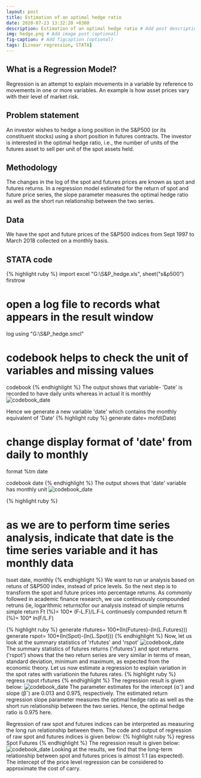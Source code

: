 ```yaml
---
layout: post
title: Estimation of an optimal hedge ratio
date: 2020-07-23 13:32:20 +0300
description: Estimation of an optimal hedge ratio # Add post description (optional)
img: hedge.png # Add image post (optional)
fig-caption: # Add figcaption (optional)
tags: [Linear regression, STATA]
---
```

## What is a Regression Model?
Regression is an attempt to explain movements in a variable by reference to movements in one or more variables. An example is how asset prices vary with their level of market risk. 

## Problem statement
An investor wishes to hedge a long position in the S&P500 (or its constituent stocks) using a short position in futures contracts. The investor is interested in the optimal hedge ratio, i.e., the number of units of the futures asset to sell per unit of the spot assets held.

## Methodology
The changes in the log of the spot and futures prices are known as spot and futures returns. In a regression model estimated for the return of spot and future price series, the slope parameter measures the optimal hedge ratio as well as the short run relationship between the two series. 

## Data
We have the spot and future prices of the S&P500 indices from Sept 1997 to March 2018 collected on a monthly basis.  

## STATA code
{% highlight ruby %}
import excel "G:\S&P_hedge.xls", sheet("s&p500") firstrow

# open a log file to records what appears in the result window
log using "G:\S&P_hedge.smcl"

# codebook helps to check the unit of variables and missing values
codebook 
{% endhighlight %}
The output shows that variable- 'Date' is recorded to have daily units whereas in actual it is monthly
![codebook_date]({{site.baseurl}}/assets/img/hedge/img1Date.png)

Hence we generate a new variable 'date' which contains the monthly equivalent of 'Date'
{% highlight ruby %}
generate date= mofd(Date)

# change display format of 'date' from daily to monthly
format %tm date

codebook date
{% endhighlight %}
The output shows that 'date' variable has monthly unit
![codebook_date]({{site.baseurl}}/assets/img/hedge/img2Daterevised.png)

{% highlight ruby %}
# as we are to perform time series analysis, indicate that date is the time series variable and it has monthly data
tsset date, monthly
{% endhighlight %}
We want to run ur analysis based on retuns of S&P500 index, instead of price levels. So the next step is to transform the spot and future prices into percentage returns. As commonly followed in academic finance research, we use continuously compounded retruns (ie, logarithmic returns)for our analysis instead of simple returns
simple return Ft (%)= 100* (F‐L.F)/L.F‐L
continuesly compunded return ft (%)= 100* ln(F/L.F)

{% highlight ruby %}
generate rfutures= 100*(ln(Futures)-(ln(L.Futures)))
generate rspot= 100*(ln(Spot)-(ln(L.Spot)))
{% endhighlight %}
Now, let us look at the summary statistics of 'rfututes' and 'rspot'
![codebook_date]({{site.baseurl}}/assets/img/hedge/img3_summarise.png)
The summary statistics of futures returns ('rfutures') and spot returns ('rspot') shows that the two return series are very similar in terms of mean, standard deviation, minimum and maximum, as expected from the economic theory.
Let us now estimate a regression to explain variation in the spot rates with variationin the futures rates.
{% highlight ruby %}
regress rspot rfutures
{% endhighlight %}
The regression result is given below:
![codebook_date]({{site.baseurl}}/assets/img/hedge/img4RegressRspotRfutures.png)
The parameter estimates for the intercept (αˆ) and slope (βˆ) are 0.013 and 0.975, respectively. The estimated return regression slope parameter measures the optimal hedge ratio as well as the short run relationship between the two series. Hence, the optimal hedge ratio is 0.975 here.

Regression of raw spot and futures indices can be interpreted as measuring the long run relationship between them. The code and output of regression of raw spot and futures indices is given below:
{% highlight ruby %}
regress Spot Futures
{% endhighlight %}
The regression result is given below:
![codebook_date]({{site.baseurl}}/assets/img/hedge/img5RegressSpotFutures.png)
Looking at the results, we find that the long-term relationship between spot and futures prices is almost 1:1 (as expected). The intercept of the price level regression can be considered to approximate the cost of carry.

